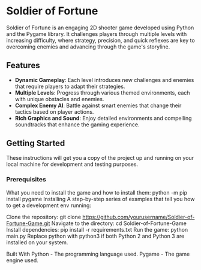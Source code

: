 # Soldier of Fortune

Soldier of Fortune is an engaging 2D shooter game developed using Python and the Pygame library. It challenges players through multiple levels with increasing difficulty, where strategy, precision, and quick reflexes are key to overcoming enemies and advancing through the game's storyline.

## Features

- **Dynamic Gameplay**: Each level introduces new challenges and enemies that require players to adapt their strategies.
- **Multiple Levels**: Progress through various themed environments, each with unique obstacles and enemies.
- **Complex Enemy AI**: Battle against smart enemies that change their tactics based on player actions.
- **Rich Graphics and Sound**: Enjoy detailed environments and compelling soundtracks that enhance the gaming experience.

## Getting Started

These instructions will get you a copy of the project up and running on your local machine for development and testing purposes.

### Prerequisites

What you need to install the game and how to install them:
python -m pip install pygame
Installing
A step-by-step series of examples that tell you how to get a development env running:

Clone the repository:
git clone https://github.com/yourusername/Soldier-of-Fortune-Game.git
Navigate to the directory:
cd Soldier-of-Fortune-Game
Install dependencies:
pip install -r requirements.txt
Run the game:
python main.py
Replace python with python3 if both Python 2 and Python 3 are installed on your system.

Built With
Python - The programming language used.
Pygame - The game engine used.
